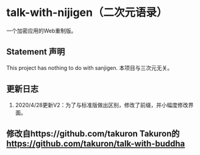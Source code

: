# talk-with-nijigen（二次元语录）

一个加密应用的Web重制版。

## Statement 声明

This project has nothing to do with sanjigen. 本项目与三次元无关。



## 更新日志

1. 2020/4/28更新V2：为了与标准版做出区别，修改了前缀，并小幅度修改界面。

## 修改自https://github.com/takuron Takuron的 https://github.com/takuron/talk-with-buddha
